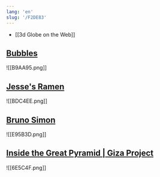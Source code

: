 ```yaml
---
lang: 'en'
slug: '/F2DE83'
---
```


- [[3d Globe on the Web]]

## [Bubbles](https://oimo.io/works/bubbles/)

![[B9AA95.png]]

## [Jesse's Ramen](https://jesse-zhou.com/)

![[BDC4EE.png]]

## [Bruno Simon](https://bruno-simon.com/)

![[E95B3D.png]]

## [Inside the Great Pyramid | Giza Project](https://giza.mused.org/en/guided/266/inside-the-great-pyramid)

![[6E5C4F.png]]
